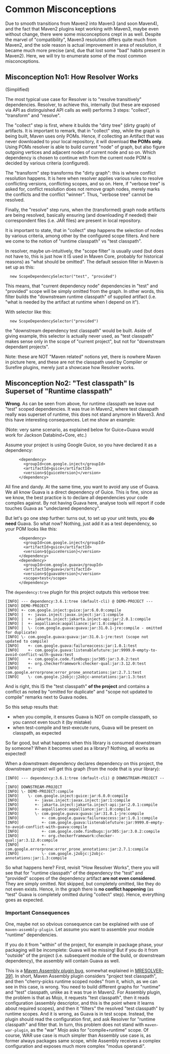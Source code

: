 # Common Misconceptions
<!--
Licensed to the Apache Software Foundation (ASF) under one
or more contributor license agreements.  See the NOTICE file
distributed with this work for additional information
regarding copyright ownership.  The ASF licenses this file
to you under the Apache License, Version 2.0 (the
"License"); you may not use this file except in compliance
with the License.  You may obtain a copy of the License at

    http://www.apache.org/licenses/LICENSE-2.0

Unless required by applicable law or agreed to in writing,
software distributed under the License is distributed on an
"AS IS" BASIS, WITHOUT WARRANTIES OR CONDITIONS OF ANY
KIND, either express or implied.  See the License for the
specific language governing permissions and limitations
under the License.
-->

Due to smooth transitions from Maven2 into Maven3 (and soon
Maven4), and the fact that Maven2 plugins kept working with Maven3, maybe
even without change, there were some misconceptions crept in 
as well. Despite the marvel of "compatibility", Maven3 resolution
differs quite much from Maven2, and the sole reason is actual improvement
in area of resolution, it became much more precise (and, due
that lost some "bad" habits present in Maven2). Here, we will try to
enumerate some of the most common misconceptions.

## Misconception No1: How Resolver Works

(Simplified)

The most typical use case for Resolver is to "resolve transitively" 
dependencies. Resolver, to achieve this, internally (but these are
exposed via API as distinguished API calls as well) performs 3 steps:
"collect", "transform" and "resolve".

The "collect" step is first, where it builds the "dirty tree" (dirty graph)
of artifacts. It is important to remark, that in "collect" step, while 
the graph is being built, Maven uses only POMs. Hence, if collecting an 
Artifact that was never downloaded to your local repository, it will 
download **the POMs only**. Using POMs resolver is able to build current 
"node" of graph, but also figure outgoing vertices and adjacent nodes of 
current node and so on. Which dependency is chosen to continue with from
the current node POM is decided by various criteria (configured).

The "transform" step transforms the "dirty graph": this is where conflict resolution
happens. It is here when resolver applies various rules to resolve conflicting 
versions, conflicting scopes, and so on. Here, if "verbose tree" is asked for,
conflict resolution does not remove graph nodes, merely marks the conflicts
and the conflict "winner". Thus, "verbose tree" cannot be resolved.

Finally, the "resolve" step runs, when the (transformed) graph node artifacts
are being resolved, basically ensuring (and downloading if needed) their 
correspondent files (i.e. JAR files) are present in local repository.

It is important to state, that in "collect" step happens the selection of nodes
by various criteria, among other by the configured scope filters. And here we
come to the notion of "runtime classpath" vs "test classpath". 

In resolver, maybe un-intuitively, the "scope filter" is usually used (but does 
not have to, this is just how it IS used in Maven Core, probably for historical
reasons) as "what should be omitted". The default session filter in Maven 
is set up as this:

```
  new ScopeDependencySelector("test", "provided")
```

This means, that "current dependency node" dependencies in "test" and "provided" scope
will be simply omitted from the graph. In other words, this filter builds
the "downstream runtime classpath" of supplied artifact (i.e. "what is needed by the 
artifact at runtime when I depend on it").

With selector like this:

```
  new ScopeDependencySelector("provided")
```

the "downstream dependency test classpath" would be built. Aside of giving example,
this selector is actually never used, as "test classpath" makes sense only in the
scope of "current project", but not for "downstream dependant projects".

Note: these are NOT "Maven related" notions yet, there is nowhere Maven in picture here,
and these are not the classpath used by Compiler or Surefire plugins, merely just
a showcase how Resolver works.


## Misconception No2: "Test classpath" Is Superset of "Runtime classpath"

**Wrong**. As can be seen from above, for runtime classpath we leave out "test" scoped
dependencies. It was true in Maven2, where test classpath really was superset of runtime, 
this does not stand anymore in Maven3. And this have interesting consequences. Let me show an example:

(Note: very same scenario, as explained below for Guice+Guava would work for Jackson Databind+Core, etc.)

Assume your project is using Google Guice, so you have declared it as a dependency:

```
      <dependency>
        <groupId>com.google.inject</groupId>
        <artifactId>guice</artifactId>
        <version>${guiceVersion}</version>
      </dependency>
```

All fine and dandy. At the same time, you want to avoid any use of Guava. We all know Guava is a direct dependency 
of Guice. This is fine, since as we know, the best practice is to declare all dependencies your code compiles 
against. By not having Guava here, analyse tools will report if code touches Guava as "undeclared dependency".

But let's go one step further: turns out, to set up your unit tests, you **do need** Guava. So what now? Nothing, just 
add it as a test dependency, so your POM looks like this:

```
      <dependency>
        <groupId>com.google.inject</groupId>
        <artifactId>guice</artifactId>
        <version>${guiceVersion}</version>
      </dependency>
      <dependency>
        <groupId>com.google.guava</groupId>
        <artifactId>guava</artifactId>
        <version>${guavaVersion}</version>
        <scope>test</scope>
      </dependency>
```

The `dependency:tree` plugin for this project outputs this verbose tree:

```
[INFO] --- dependency:3.6.1:tree (default-cli) @ DEMO-PROJECT ---
[INFO] DEMO-PROJECT
[INFO] +- com.google.inject:guice:jar:6.0.0:compile
[INFO] |  +- javax.inject:javax.inject:jar:1:compile
[INFO] |  +- jakarta.inject:jakarta.inject-api:jar:2.0.1:compile
[INFO] |  +- aopalliance:aopalliance:jar:1.0:compile
[INFO] |  \- (com.google.guava:guava:jar:31.0.1-jre:compile - omitted for duplicate)
[INFO] \- com.google.guava:guava:jar:31.0.1-jre:test (scope not updated to compile)
[INFO]    +- com.google.guava:failureaccess:jar:1.0.1:test
[INFO]    +- com.google.guava:listenablefuture:jar:9999.0-empty-to-avoid-conflict-with-guava:test
[INFO]    +- com.google.code.findbugs:jsr305:jar:3.0.2:test
[INFO]    +- org.checkerframework:checker-qual:jar:3.12.0:test
[INFO]    +- com.google.errorprone:error_prone_annotations:jar:2.7.1:test
[INFO]    \- com.google.j2objc:j2objc-annotations:jar:1.3:test
```

And is right, this IS the "test classpath" **of the project** and contains a conflict as noted by "omitted for duplicate"
and "scope not updated to compile" remarks next to Guava nodes.

So this setup results that:
* when you compile, it ensures Guava is NOT on compile classpath, so you cannot even touch it (by mistake)
* when test-compile and test-execute runs, Guava will be present on classpath, as expected

So far good, but what happens when this library is consumed downstream by someone? When it becomes used as a library?
Nothing, all works as expected!

When a downstream dependency declares dependency on this project, the downstream project will get this graph (from
the node that is your library):

```
[INFO] --- dependency:3.6.1:tree (default-cli) @ DOWNSTREAM-PROJECT ---
[INFO] DOWNSTREAM-PROJECT
[INFO] \- DEMO-PROJECT:compile
[INFO]    \- com.google.inject:guice:jar:6.0.0:compile
[INFO]       +- javax.inject:javax.inject:jar:1:compile
[INFO]       +- jakarta.inject:jakarta.inject-api:jar:2.0.1:compile
[INFO]       +- aopalliance:aopalliance:jar:1.0:compile
[INFO]       \- com.google.guava:guava:jar:31.0.1-jre:compile
[INFO]          +- com.google.guava:failureaccess:jar:1.0.1:compile
[INFO]          +- com.google.guava:listenablefuture:jar:9999.0-empty-to-avoid-conflict-with-guava:compile
[INFO]          +- com.google.code.findbugs:jsr305:jar:3.0.2:compile
[INFO]          +- org.checkerframework:checker-qual:jar:3.12.0:compile
[INFO]          +- com.google.errorprone:error_prone_annotations:jar:2.7.1:compile
[INFO]          \- com.google.j2objc:j2objc-annotations:jar:1.3:compile
```

So what happens here? First, revisit "How Resolver Works", there you will see that for "runtime classpath" of the
dependency the "test" and "provided" scopes of the dependency artifact **are not even considered**. They are simply
omitted. Not skipped, but completely omitted, like they do not even exists. Hence, in the graph there is 
**no conflict happening** (as "test" Guava is completely omitted during "collect" step). Hence, everything 
goes as expected.

### Important Consequences

One, maybe not so obvious consequence can be explained with use of `maven-assembly-plugin`. Let assume you want to
assemble your module "runtime" dependencies.

If you do it from "within" of the project, for example in package phase, your packaging will be incomplete: 
Guava will be missing! But if you do it from "outside" of the project (i.e. subsequent module of the build, or 
downstream dependency), the assembly will contain Guava as well.

This is a [Maven Assembly plugin bug](https://issues.apache.org/jira/browse/MASSEMBLY-1008), somewhat explained 
in [MRESOLVER-391](https://issues.apache.org/jira/browse/MRESOLVER-391). In short, Maven Assembly plugin considers 
"project test classpath", and then "cherry-picks runtime scoped nodes" from it, which, as we can see in this case, 
is wrong. You need to build different graphs for "runtime" and "test" classpath, unlike as it was true in Maven2.
For Assembly plugin, the problem is that as Mojo, it requests "test classpath", then it reads configuration
(assembly descriptor, and this is the point where it learns about required scopes), and then it "filters"
the resolved "test classpath" by runtime scopes. And it is wrong, as Guava is in test scope. Instead, the plugin
should read the configuration first, and ask Resolver for "runtime classpath" and filter that. In turn, this problem
does not stand with `maven-war-plugin`, as the "war" Mojo asks for "compile+runtime" scope. Of course, WAR use case
is much simpler than Assembly use case is, as former always packages same scope, while Assembly receives a complex 
configuration and exposes much more complex "modus operandi".
